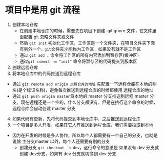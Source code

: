 # 项目中是用 git 流程

1. 创建本地仓库
    - 在创建本地仓库的时候，需要先在项目下创建 .gitignore 文件，在文件里面配置 git 忽略文件夹或文件
    - 然后 `git init` 初始化工作区，工作区是一个文件夹，在项目文件夹下面有另外一个`。git`文件夹才能称为工作区，如果没有就不是工作区
    - 通过 `git add .` 命令将工作区的所有内容添加到暂存区(缓冲区)
    - 通过`git commit -m "init"` 命令将暂存区的代码提交到版本区
2. 创建远程仓库
3. 将本地仓库中的代码推送到远程仓库
  - 通过 `git remote add origin 远程仓库的地址` 先配置一下远程仓库在本地的别名(是个标识名称)，避免每次推送到远程仓库的时候都使用 远程仓库的地址 
  - 通过 `git push origin master`将本地的 master 分支推送到远程 master 分支，现在远程还是一个空的，什么分支都没有，但是在执行这个命令的时候，远程仓库会自动创建 master 分支
4. 如果代码有更新，先将代码提交到本地仓库中，之后推送到远程仓库
5. 一个项目是多人开发，如果其它人有推送到远程仓库，我们需要拉取到本地

- 因为在开发的时候是多人协作，所以每个人都需要有一个自己的分支，也就是说除 主分支master 以外，每个人还需要有别的分支
  + 创建分支 `git checkout -b dev`，这行命令的意思是 如果没有 dev 分支就创建 dev分支，如果有 dev 分支就切换到 dev 分支  